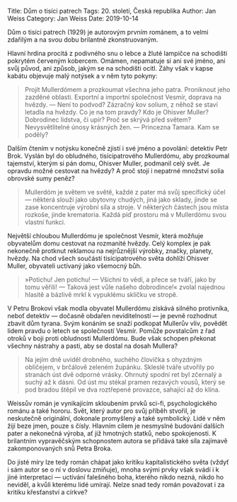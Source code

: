 Title: Dům o tisíci patrech
Tags: 20. století, Česká republika
Author: Jan Weiss
Category: Jan Weiss
Date: 2019-10-14

Dům o tisíci patrech (1929) je autorovým prvním románem, a to velmi zdařilým a na svou dobu brilantně zkonstruovaným.

Hlavní hrdina procitá z podivného snu o lebce a žluté lampičce na schodišti pokrytém červeným kobercem. Omámen, nepamatuje si ani své jméno, ani svůj původ, ani způsob, jakým se na schodišti ocitl. Záhy však v kapse kabátu objevuje malý notýsek a v něm tyto pokyny:


> Projít Mullerdómem a prozkoumat všechna jeho patra. Proniknout jeho zazděné oblasti.
> Exportní a importní společnost Vesmír, doprava na hvězdy. — Není to podvod?
> Zázračný kov solium, z něhož se staví letadla na hvězdy. Co je na tom pravdy?
> Kdo je Ohisver Muller? Dobrodinec lidstva, či upír? Proč se skrývá před světem?
> Nevysvětlitelné únosy krásných žen. — Princezna Tamara. Kam se poděly?

Dalším čtením v notýsku konečně zjistí i své jméno a povolání: detektiv Petr Brok. Vyslán byl do obludného, tisícipatrového Mullerdómu, aby prozkoumal tajemství, kterým si pán domu, Ohisver Muller, podmanil celý svět. Je opravdu možné cestovat na hvězdy? A proč stojí i nepatrné množství solia obrovské sumy peněz?


> Mullerdóm je světem ve světě, každé z pater má svůj specifický účel — některá slouží jako ubytovny chudých, jiná jako sklady, jinde se zase koncentruje výrobní síla a stroje. V některých částech jsou místa rozkoše, jinde krematoria. Každá píď prostoru má v Mullerdómu svou vlastní funkci.

Největší chloubou Mullerdómu je společnost Vesmír, která možňuje obyvatelům domu cestovat na rozmanité hvězdy. Celý komplex je pak nekonečně protknut reklamou na nejrůznější výrobky, značky, planety, hvězdy. Na chod všech součástí tisícipatrového světa dohlíží Ohisver Muller, obyvateli uctívaný jako všemocný bůh.


> »Potichu! Jen potichu! — Všichni to vědí, a přece se tváří, jako by tomu věřili! — Taková jest vůle našeho dobrodince!« zvolal najednou hlasitě a bázlivě mrkl k vypuklému sklíčku ve stropě.

V Petru Brokovi však modla obyvatel Mullerdómu získává silného protivníka, neboť detektiv — dočasně obdařen neviditelností — je pevně rozhodnut zbavit dům tyrana. Svým konáním se snaží podkopat Mullerův vliv, povědět lidem pravdu o letech se společností Vesmír. Pomůže povstalcům z řad otroků v boji proti obludnosti Mullerdómu. Bude však schopen překonat všechny nástrahy a pasti, aby se dostal na dosah Mullera?


> Na jejím dně uviděl drobného, suchého človíčka s ohyzdným obličejem, v brčálově zeleném župánku. Skleslé tváře utvořily po stranách úst dvě odporné vrásky. Ohrnutý spodní ret byl zčernalý a suchý až k dásni. Od úst mu stékal pramen rezavých vousů, který se pod bradou štěpil ve dva roztřepené provazce, sahající až do klína.

Weissův román je vynikajícím skloubením prvků sci-fi, psychologického románu a také hororu. Svět, který autor pro svůj příběh stvořil, je neskutečně originální, dokonale promyšlený a také symbolický. Lidé v něm žijí beze jmen, pouze s čísly. Hlavním cílem je nesmyslné budování dalších pater a nekonečná výroba, ať již hmotných statků, nebo spokojenosti. K brilantním vypravěčským schopnostem autora se přidává také síla zajímavě zakomponovaných snů Petra Broka.

Do jisté míry lze tedy román chápat jako kritiku kapitalistického světa (vždyť i sám autor se o ní v doslovu zmiňuje), mnoha svými prvky však svádí i k jiné interpretaci — uctívání falešného boha, kterého nikdo nezná, nikdo ho neviděl, a kvůli kterému lidé umírají. Nelze snad tedy román považovat i za kritiku křesťanství a církve?

